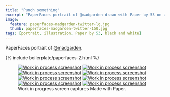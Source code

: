```yaml
---
title: "Punch something"
excerpt: "PaperFaces portrait of @madgarden drawn with Paper by 53 on an iPad."
image: 
  feature: paperfaces-madgarden-twitter-lg.jpg
  thumb: paperfaces-madgarden-twitter-150.jpg
tags: [portrait, illustration, Paper by 53, black and white]
---
```


PaperFaces portrait of [@madgarden](http://twitter.com/madgarden).

{% include boilerplate/paperfaces-2.html %}

<figure class="third">
  <a href="{{ site.url }}/images/paperfaces-madgarden-process-1-lg.jpg"><img src="{{ site.url }}/images/paperfaces-madgarden-process-1-600.jpg" alt="Work in process screenshot"></a>
  <a href="{{ site.url }}/images/paperfaces-madgarden-process-2-lg.jpg"><img src="{{ site.url }}/images/paperfaces-madgarden-process-2-600.jpg" alt="Work in process screenshot"></a>
  <a href="{{ site.url }}/images/paperfaces-madgarden-process-3-lg.jpg"><img src="{{ site.url }}/images/paperfaces-madgarden-process-3-600.jpg" alt="Work in process screenshot"></a>
  <a href="{{ site.url }}/images/paperfaces-madgarden-process-4-lg.jpg"><img src="{{ site.url }}/images/paperfaces-madgarden-process-4-600.jpg" alt="Work in process screenshot"></a>
  <a href="{{ site.url }}/images/paperfaces-madgarden-process-5-lg.jpg"><img src="{{ site.url }}/images/paperfaces-madgarden-process-5-600.jpg" alt="Work in process screenshot"></a>
  <a href="{{ site.url }}/images/paperfaces-madgarden-process-6-lg.jpg"><img src="{{ site.url }}/images/paperfaces-madgarden-process-6-600.jpg" alt="Work in process screenshot"></a>
  <a href="{{ site.url }}/images/paperfaces-madgarden-process-7-lg.jpg"><img src="{{ site.url }}/images/paperfaces-madgarden-process-7-600.jpg" alt="Work in process screenshot"></a>
  <a href="{{ site.url }}/images/paperfaces-madgarden-process-8-lg.jpg"><img src="{{ site.url }}/images/paperfaces-madgarden-process-8-600.jpg" alt="Work in process screenshot"></a>
  <figcaption>Work in progress screen captures Made with Paper.</figcaption>
</figure>